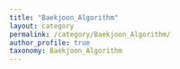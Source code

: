 ```yaml
---
title: "Baekjoon_Algorithm"
layout: category
permalink: /category/Baekjoon_Algorithm/
author_profile: true
taxonomy: Baekjoon_Algorithm
---
```


